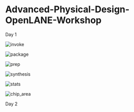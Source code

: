 # Advanced-Physical-Design-OpenLANE-Workshop

Day 1

![invoke](https://user-images.githubusercontent.com/25617965/144751002-c0b6c6fa-e975-486f-856d-d5ac986a1660.jpg)

![package](https://user-images.githubusercontent.com/25617965/144751115-2d17f922-38e7-4e20-b6ee-2a8af3d9a71c.jpg)

![prep](https://user-images.githubusercontent.com/25617965/144751136-ea1c4e4d-efbe-4dbd-8a5a-f6d199b468c4.jpg)

![synthesis](https://user-images.githubusercontent.com/25617965/144751424-16f41225-028d-4e88-9b9f-997e414e8439.jpg)

![stats](https://user-images.githubusercontent.com/25617965/144751439-9e8c7872-fc5a-428a-b1db-589a7440eddd.jpg)

![chip_area](https://user-images.githubusercontent.com/25617965/144751445-beef6aee-d4e0-473e-a1fa-836fa8192d1a.jpg)


Day 2


